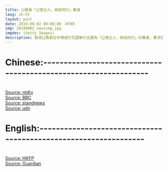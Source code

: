 ```yaml
---
title: 公務員「公僕仝人、與民同行」集會
lang: zh-ht
layout: post
date: 2019-08-02 00:00:00 -0700
img: 20190802_newsimg.jpg
imgdes: (Getty Images)
description: 香港公務員在中環遮打花園舉行主題為「公僕仝人、與民同行」的集會，要求政府撤回修訂《逃犯條例》、成立獨立調查委員會，回應市民的五大訴求等。這是香港史上公務員第一次發起集會。
---
```


# Chinese:----------------------------------------------------------------
<br>[Source: ntdtv](https://www.ntdtv.com/b5/2019/08/02/a102636292.html)
<br>[Source: BBC](https://www.bbc.com/zhongwen/trad/chinese-news-49205490)
<br>[Source: standnews](https://thestandnews.com/politics/%E5%85%AC%E5%8B%99%E5%93%A1%E9%9B%86%E6%9C%83-%E5%85%AC%E5%8B%99%E5%93%A1-%E5%80%8B%E7%A4%BE%E6%9C%83%E5%A4%A7%E5%AE%B6%E9%83%BD%E6%9C%89%E4%BB%BD-%E6%89%93%E5%B7%A5%E4%BB%94-%E4%BF%9D%E8%AD%B7%E5%85%AC%E5%8B%99%E5%93%A1/)
<br>[Source: udn](https://money.udn.com/money/story/6721/3967075)

# English:----------------------------------------------------------------
<br>[Source: HKFP](https://www.hongkongfp.com/2019/08/02/thousands-attend-rally-organised-civil-servants-urging-hong-kong-govt-listen-public-demands/)
<br>[Source: Guardian](https://www.theguardian.com/world/2019/aug/02/hong-kong-police-arrest-pro-independence-figure-amid-further-protests)